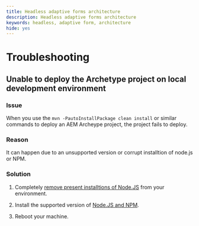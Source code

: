 ```yaml
---
title: Headless adaptive forms architecture
description: Headless adaptive forms architecture
keywords: headless, adaptive form, architecture
hide: yes
---
```


# Troubleshooting 

## Unable to deploy the Archetype project on local development environment 

### Issue

When you use the `mvn -PautoInstallPackage clean install` or similar commands to deploy an AEM Archeype project, the project fails to deploy.

### Reason 

It can happen due to an unsupported version or corrupt installtion of node.js or NPM.

### Solution

1. Completely [remove present installtions of Node.JS](https://khushwantsehgal.wordpress.com/2022/06/28/how-to-remove-node-js-completely-from-windows-10/) from your environment.

1. Install the supported version of [Node.JS and NPM](setup-development-environment.md).

1. Reboot your machine.
